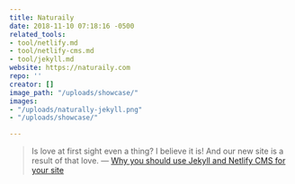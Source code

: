 ```yaml
---
title: Naturaily
date: 2018-11-10 07:18:16 -0500
related_tools:
- tool/netlify.md
- tool/netlify-cms.md
- tool/jekyll.md
website: https://naturaily.com
repo: ''
creator: []
image_path: "/uploads/showcase/"
images:
- "/uploads/naturally-jekyll.png"
- "/uploads/showcase/"

---
```

> Is love at first sight even a thing? I believe it is! And our new site is a result of that love. — [Why you should use Jekyll and Netlify CMS for your site](https://naturaily.com/blog/why-jekyll-netlify-cms)